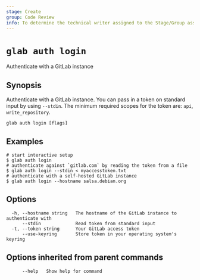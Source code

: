 ```yaml
---
stage: Create
group: Code Review
info: To determine the technical writer assigned to the Stage/Group associated with this page, see https://about.gitlab.com/handbook/product/ux/technical-writing/#assignments
---
```


<!--
This documentation is auto generated by a script.
Please do not edit this file directly. Run `make gen-docs` instead.
-->

# `glab auth login`

Authenticate with a GitLab instance

## Synopsis

Authenticate with a GitLab instance.
You can pass in a token on standard input by using `--stdin`.
The minimum required scopes for the token are: `api`, `write_repository`.

```plaintext
glab auth login [flags]
```

## Examples

```plaintext
# start interactive setup
$ glab auth login
# authenticate against `gitlab.com` by reading the token from a file
$ glab auth login --stdin < myaccesstoken.txt
# authenticate with a self-hosted GitLab instance
$ glab auth login --hostname salsa.debian.org

```

## Options

```plaintext
  -h, --hostname string   The hostname of the GitLab instance to authenticate with
      --stdin             Read token from standard input
  -t, --token string      Your GitLab access token
      --use-keyring       Store token in your operating system's keyring
```

## Options inherited from parent commands

```plaintext
      --help   Show help for command
```
